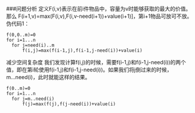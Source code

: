 ###问题分析
定义F(i,v)表示在前i件物品中，容量为v时能够获取的最大的价值。那么
F(i+1,v)=max(F(i,v),F(i,v-need(i+1))+value(i+1)]，第i+1物品可放可不放。
伪代码1：

```
f(0,0..m)=0
for i=1...n
  for j=need(i)..m
      f(i,j)=max(f(i-1,j),f(i-1,j-need(i))+value(i)
```
减少空间复杂度
我们发现计算f(i,j)的时候，需要f(i-1,j)和f(i-1,j-need(i))的两个值，即在第i轮使用f(i-1,j)和f(i-1,j-need(i))。如果我们将j倒过来的时候，m...need(i)，此时就能这样的结果。

```
f(0..m)=0
for i=1...n
  for j=m..need(i)
      f(j)=max(f(j),f(j-need(i))+value(i)
```
